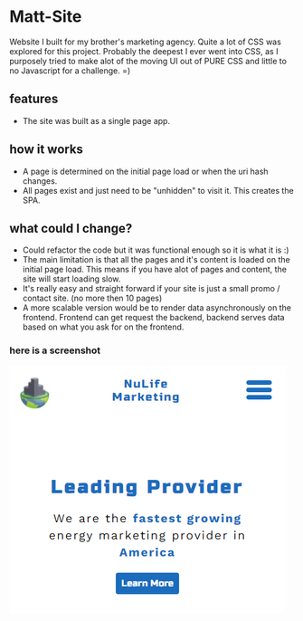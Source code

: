 # Matt-Site
Website I built for my brother's marketing agency. Quite a lot of CSS was explored for this project. Probably the deepest I ever went into CSS, as I purposely tried to make alot of the moving UI out of PURE CSS and little to no Javascript for a challenge. =)

## features
* The site was built as a single page app.


## how it works
* A page is determined on the initial page load or when the uri hash changes.
* All pages exist and just need to be "unhidden" to visit it. This creates the SPA.

## what could I change?
* Could refactor the code but it was functional enough so it is what it is :)
* The main limitation is that all the pages and it's content is loaded on the initial page load. This means if you have alot of pages and content, the site will start loading slow.
* It's really easy and straight forward if your site is just a small promo / contact site. (no more then 10 pages)
* A more scalable version would be to render data asynchronously on the frontend. Frontend can get request the backend, backend serves data based on what you ask for on the frontend. 

### here is a screenshot
![Screenshot of Website](screenshot.png)
